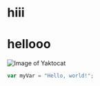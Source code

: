 # hiii
# hellooo
![Image of Yaktocat](https://octodex.github.com/images/yaktocat.png)
``` javascript
var myVar = "Hello, world!";
```
